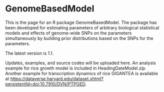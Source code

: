 # GenomeBasedModel
This is the page for an R package GenomeBasedModel.
The package has been developed for estimating parameters of arbitrary biological statistical models and effects of genome-wide SNPs on the parameters simultaneously by building prior distributions based on the SNPs for the parameters.

The latest version is 1.1.

Updates, examples, and source codes will be uploaded here.
An analysis example for rice growth model is included in HeadingDateModel.zip.
Another example for transcription dynamics of rice GIGANTEA is available at https://dataverse.harvard.edu/dataset.xhtml?persistentId=doi:10.7910/DVN/PTPGED.
